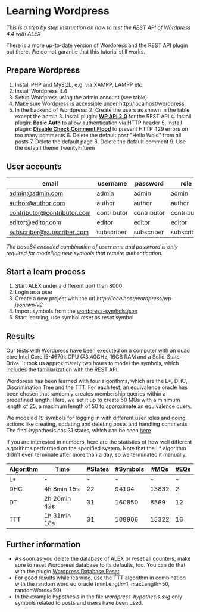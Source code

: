 # Learning Wordpress

_This is a step by step instruction on how to test the REST API of Wordpress 4.4 with ALEX_

<div class="alert alert-info">
    There is a more up-to-date version of Wordpress and the REST API plugin out there. We do not garantie that this
    tutorial still works.
</div>

## Prepare Wordpress

1. Install PHP and MySQL, e.g. via XAMPP, LAMPP etc
2. Install Wordpress 4.4
3. Setup Wordpress using the admin account (see table)
4. Make sure Wordpress is accessible under http://localhost/wordpress
5. In the backend of Wordpress:
    2. Create the users as shown in the table except the admin
    3. Install plugin: __[WP API 2.0][1]__ for the REST API
    4. Install plugin: __[Basic Auth][2]__ to allow authentication via HTTP header
    5. Install plugin: __[Disable Check Comment Flood][3]__ to prevent HTTP 429 errors on too many comments
    6. Delete the default post "Hello Wold" from all posts
    7. Delete the default page
    8. Delete the default comment
    9. Use the default theme TwentyFifteen

## User accounts

| email                       | username    | password    | role        | base64 encoded username:password     |
|-----------------------------|-------------|-------------|-------------|--------------------------------------|
| admin@admin.com             | admin       | admin       | admin       | YWRtaW46YWRtaW4=                     |
| author@author.com           | author      | author      | author      | YXV0aG9yOmF1dGhvcg==                 |
| contributor@contributor.com | contributor | contributor | contributor | Y29udHJpYnV0b3I6Y29udHJpYnV0b3I=     |
| editor@editor.com           | editor      | editor      | editor      | ZWRpdG9yOmVkaXRvcg==                 |
| subscriber@subscriber.com   | subscriber  | subscriber  | subscriber  | c3Vic2NyaWJlcjpzdWJzY3JpYmVy         |

_The base64 encoded combination of username and password is only required for modelling new symbols that require authentication._

## Start a learn process

1. Start ALEX under a different port than 8000
2. Login as a user
3. Create a new project with the url *http://localhost/wordpress/wp-json/wp/v2*
3. Import symbols from the [wordpress-symbols.json](../../../assets/files/wordpress-symbols.json)
4. Start learning, use symbol *reset* as reset symbol

## Results

Our tests with Wordpress have been executed on a computer with an quad core Intel Core i5-4670k CPU @3.40GHz, 16GB RAM and a Solid-State-Drive. 
It took us approximately two hours to model the symbols, which includes the familiarization with the REST API.

Wordpress has been learned with four algorithms, which are the L*, DHC, Discrimination Tree and the TTT.
For each test, an equivalence oracle has been chosen that randomly creates membership queries within a predefined length.
Here, we set it up to create 50 MQs with a minimum length of 25, a maximum length of 50 to approximate an equivalence query.

We modeled 19 symbols for logging in with different user roles and doing actions like creating, updating and deleting posts and handling comments.
The final hypothesis has 31 states, which can be seen [here](../../../assets/files/wordpress-hypothesis.svg).

If you are interested in numbers, here are the statistics of how well different algorithms performed on the specified system.
Note that the L\* algorithm didn't even terminate after more than a day, so we terminated it manually.

| Algorithm | Time         | #States | #Symbols | #MQs  | #EQs   |
| --------- | ------------ | ------- | -------- | ----- | ------ |
| L\*       | -            | -       | -        | -     | -      |  
| DHC       | 4h 8min 15s  | 22      | 94104    | 13832 | 2      |
| DT        | 2h 20min 42s | 31      | 160850   | 8569  | 12     |
| TTT       | 1h 31min 18s | 31      | 109906   | 15322 | 16     |

## Further information

* As soon as you delete the database of ALEX or reset all counters, make sure to reset Wordpress database to its defaults, too. You can do that with the plugin [Wordpress Database Reset][4]
* For good results while learning, use the TTT algorithm in combination with the random word eq oracle (minLength=1, maxLength=50, randomWords=50)
* In the example hypothesis in the file _wordpress-hypothesis.svg_ only symbols related to posts and users have been used.

[1]: http://v2.wp-api.org/
[2]: https://github.com/WP-API/Basic-Auth
[3]: https://de.wordpress.org/plugins/disable-check-comment-flood/
[4]: https://de.wordpress.org/plugins/wordpress-database-reset/